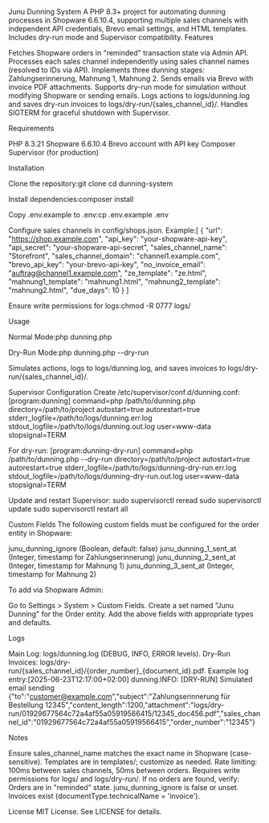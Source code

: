 Junu Dunning System
A PHP 8.3+ project for automating dunning processes in Shopware 6.6.10.4, supporting multiple sales channels with independent API credentials, Brevo email settings, and HTML templates. Includes dry-run mode and Supervisor compatibility.
Features

Fetches Shopware orders in "reminded" transaction state via Admin API.
Processes each sales channel independently using sales channel names (resolved to IDs via API).
Implements three dunning stages: Zahlungserinnerung, Mahnung 1, Mahnung 2.
Sends emails via Brevo with invoice PDF attachments.
Supports dry-run mode for simulation without modifying Shopware or sending emails.
Logs actions to logs/dunning.log and saves dry-run invoices to logs/dry-run/{sales_channel_id}/.
Handles SIGTERM for graceful shutdown with Supervisor.

Requirements

PHP 8.3.21
Shopware 6.6.10.4
Brevo account with API key
Composer
Supervisor (for production)

Installation

Clone the repository:git clone <repository-url>
cd dunning-system


Install dependencies:composer install


Copy .env.example to .env:cp .env.example .env


Configure sales channels in config/shops.json. Example:[
    {
        "url": "https://shop.example.com",
        "api_key": "your-shopware-api-key",
        "api_secret": "your-shopware-api-secret",
        "sales_channel_name": "Storefront",
        "sales_channel_domain": "channel1.example.com",
        "brevo_api_key": "your-brevo-api-key",
        "no_invoice_email": "auftrag@channel1.example.com",
        "ze_template": "ze.html",
        "mahnung1_template": "mahnung1.html",
        "mahnung2_template": "mahnung2.html",
        "due_days": 10
    }
]


Ensure write permissions for logs:chmod -R 0777 logs/



Usage

Normal Mode:php dunning.php


Dry-Run Mode:php dunning.php --dry-run

Simulates actions, logs to logs/dunning.log, and saves invoices to logs/dry-run/{sales_channel_id}/.

Supervisor Configuration
Create /etc/supervisor/conf.d/dunning.conf:
[program:dunning]
command=php /path/to/dunning.php
directory=/path/to/project
autostart=true
autorestart=true
stderr_logfile=/path/to/logs/dunning.err.log
stdout_logfile=/path/to/logs/dunning.out.log
user=www-data
stopsignal=TERM

For dry-run:
[program:dunning-dry-run]
command=php /path/to/dunning.php --dry-run
directory=/path/to/project
autostart=true
autorestart=true
stderr_logfile=/path/to/logs/dunning-dry-run.err.log
stdout_logfile=/path/to/logs/dunning-dry-run.out.log
user=www-data
stopsignal=TERM

Update and restart Supervisor:
sudo supervisorctl reread
sudo supervisorctl update
sudo supervisorctl restart all

Custom Fields
The following custom fields must be configured for the order entity in Shopware:

junu_dunning_ignore (Boolean, default: false)
junu_dunning_1_sent_at (Integer, timestamp for Zahlungserinnerung)
junu_dunning_2_sent_at (Integer, timestamp for Mahnung 1)
junu_dunning_3_sent_at (Integer, timestamp for Mahnung 2)

To add via Shopware Admin:

Go to Settings > System > Custom Fields.
Create a set named "Junu Dunning" for the Order entity.
Add the above fields with appropriate types and defaults.

Logs

Main Log: logs/dunning.log (DEBUG, INFO, ERROR levels).
Dry-Run Invoices: logs/dry-run/{sales_channel_id}/{order_number}_{document_id}.pdf.
Example log entry:[2025-06-23T12:17:00+02:00] dunning.INFO: [DRY-RUN] Simulated email sending {"to":"customer@example.com","subject":"Zahlungserinnerung für Bestellung 12345","content_length":1200,"attachment":"logs/dry-run/01929677564c72a4af55a05919566415/12345_doc456.pdf","sales_channel_id":"01929677564c72a4af55a05919566415","order_number":"12345"}



Notes

Ensure sales_channel_name matches the exact name in Shopware (case-sensitive).
Templates are in templates/; customize as needed.
Rate limiting: 100ms between sales channels, 50ms between orders.
Requires write permissions for logs/ and logs/dry-run/.
If no orders are found, verify:
Orders are in "reminded" state.
junu_dunning_ignore is false or unset.
Invoices exist (documentType.technicalName = 'invoice').



License
MIT License. See LICENSE for details.